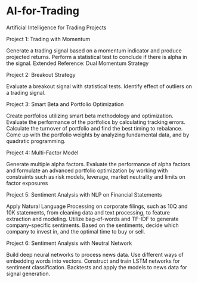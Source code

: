 # AI-for-Trading
Artificial Intelligence for Trading Projects

Project 1: Trading with Momentum

Generate a trading signal based on a momentum indicator and produce projected returns. Perform a statistical test to conclude if there is alpha in the signal.
Extended Reference: Dual Momentum Strategy

Project 2: Breakout Strategy

Evaluate a breakout signal with statistical tests. Identify effect of outliers on a trading signal.

Project 3: Smart Beta and Portfolio Optimization

Create portfolios utilizing smart beta methodology and optimization. Evaluate the performance of the portfolios by calculating tracking errors. Calculate the turnover of portfolio and find the best timing to rebalance. Come up with the portfolio weights by analyzing fundamental data, and by quadratic programming.

Project 4: Multi-Factor Model

Generate multiple alpha factors. Evaluate the performance of alpha factors and formulate an advanced portfolio optimization by working with constraints such as risk models, leverage, market neutrality and limits on factor exposures

Project 5: Sentiment Analysis with NLP on Financial Statements

Apply Natural Language Processing on corporate filings, such as 10Q and 10K statements, from cleaning data and text processing, to feature extraction and modeling. Utilize bag-of-words and TF-IDF to generate company-specific sentiments. Based on the sentiments, decide which company to invest in, and the optimal time to buy or sell.

Project 6: Sentiment Analysis with Neutral Network

Build deep neural networks to process news data. Use different ways of embedding words into vectors. Construct and train LSTM networks for sentiment classification. Backtests and apply the models to news data for signal generation.
